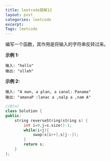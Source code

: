```yaml
---
title: leetcode题解12
layout: post
categories: leetcode
excerpt: 
Tags: leetcode
---
```


编写一个函数，其作用是将输入的字符串反转过来。

**示例 1:**

```
输入: "hello"
输出: "olleh"
```

**示例 2:**

```
输入: "A man, a plan, a canal: Panama"
输出: "amanaP :lanac a ,nalp a ,nam A"
```



```c++
//O(n)
class Solution {
public:
    string reverseString(string s) {
        int i=0,j=s.size()-1;
        while(i<j){
            swap(s[i++],s[j--]);
        }
        return s;
    }
};
```

